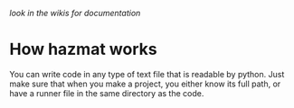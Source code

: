 _look in the wikis for documentation_
# How hazmat works

You can write code in any type of text file that is readable by python. Just make sure that when you make a project, you either know its full path, or have a runner file in the same directory as the code.
